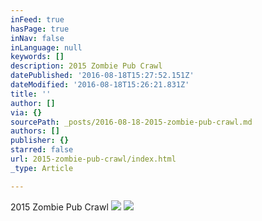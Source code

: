 ```yaml
---
inFeed: true
hasPage: true
inNav: false
inLanguage: null
keywords: []
description: 2015 Zombie Pub Crawl
datePublished: '2016-08-18T15:27:52.151Z'
dateModified: '2016-08-18T15:26:21.831Z'
title: ''
author: []
via: {}
sourcePath: _posts/2016-08-18-2015-zombie-pub-crawl.md
authors: []
publisher: {}
starred: false
url: 2015-zombie-pub-crawl/index.html
_type: Article

---
```

2015 Zombie Pub Crawl
![](https://the-grid-user-content.s3-us-west-2.amazonaws.com/67f00cc8-118b-4ee6-ad23-d5a395d67e9b.jpg)
![](https://the-grid-user-content.s3-us-west-2.amazonaws.com/088e88e7-e4fe-41ed-a955-9f8bacbcee3b.png)